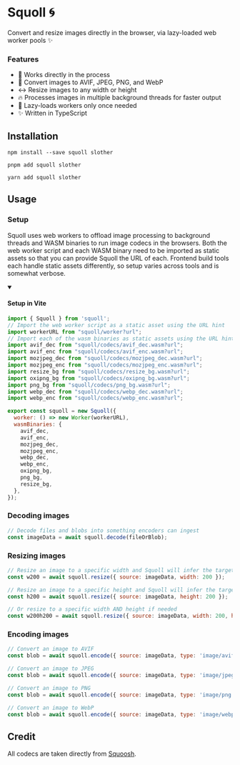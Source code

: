 # Squoll 🌀

Convert and resize images directly in the browser, via lazy-loaded web worker pools ✨

### Features

- 🤯 Works directly in the process
- 🥯 Convert images to AVIF, JPEG, PNG, and WebP
- ↔️ Resize images to any width or height
- 🔥 Processes images in multiple background threads for faster output
- 🦥 Lazy-loads workers only once needed
- ✨ Written in TypeScript

## Installation

```
npm install --save squoll slother
```
```
pnpm add squoll slother
```
```
yarn add squoll slother
```

## Usage

### Setup

Squoll uses web workers to offload image processing to background threads and WASM binaries to run image codecs in the browsers. Both the web worker script and each WASM binary need to be imported as static assets so that you can provide Squoll the URL of each. Frontend build tools each handle static assets differently, so setup varies across tools and is somewhat verbose.

<details open>
<summary>&nbsp;<h4>Setup in Vite</h4></summary>

```js
import { Squoll } from 'squoll';
// Import the web worker script as a static asset using the URL hint
import workerURL from "squoll/worker?url";
// Import each of the wasm binaries as static assets using the URL hint
import avif_dec from "squoll/codecs/avif_dec.wasm?url";
import avif_enc from "squoll/codecs/avif_enc.wasm?url";
import mozjpeg_dec from "squoll/codecs/mozjpeg_dec.wasm?url";
import mozjpeg_enc from "squoll/codecs/mozjpeg_enc.wasm?url";
import resize_bg from "squoll/codecs/resize_bg.wasm?url";
import oxipng_bg from "squoll/codecs/oxipng_bg.wasm?url";
import png_bg from "squoll/codecs/png_bg.wasm?url";
import webp_dec from "squoll/codecs/webp_dec.wasm?url";
import webp_enc from "squoll/codecs/webp_enc.wasm?url";

export const squoll = new Squoll({
  worker: () => new Worker(workerURL),
  wasmBinaries: {
    avif_dec,
    avif_enc,
    mozjpeg_dec,
    mozjpeg_enc,
    webp_dec,
    webp_enc,
    oxipng_bg,
    png_bg,
    resize_bg,
  },
});
```

</details>

### Decoding images

```js
// Decode files and blobs into something encoders can ingest
const imageData = await squoll.decode(fileOrBlob);
```

### Resizing images

```js
// Resize an image to a specific width and Squoll will infer the target height
const w200 = await squoll.resize({ source: imageData, width: 200 });

// Resize an image to a specific height and Squoll will infer the target wdith
const h200 = await squoll.resize({ source: imageData, height: 200 });

// Or resize to a specific width AND height if needed
const w200h200 = await squoll.resize({ source: imageData, width: 200, height: 200 });
```

### Encoding images

```js
// Convert an image to AVIF
const blob = await squoll.encode({ source: imageData, type: 'image/avif' });

// Convert an image to JPEG
const blob = await squoll.encode({ source: imageData, type: 'image/jpeg' });

// Convert an image to PNG
const blob = await squoll.encode({ source: imageData, type: 'image/png' });

// Convert an image to WebP
const blob = await squoll.encode({ source: imageData, type: 'image/webp' });
```

## Credit
All codecs are taken directly from [Squoosh](https://github.com/GoogleChromeLabs/squoosh).
